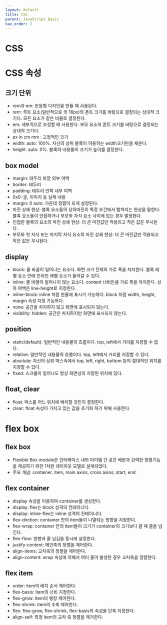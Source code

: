 ```yaml
---
layout: default
title: CSS
parent: JavaScript Basic
nav_order: 2
---
```


# CSS

# CSS 속성

## 크기 단위

- rem과 em: 반응형 디자인을 만들 때 사용된다.
- rem: 루트 요소(일반적으로 <html>의 16px)의 폰트 크기를 바탕으로 결정되는 상대적 크기다. 모든 요소가 같은 비율로 결정된다.
- em: 세부적으로 조정할 때 사용한다. 부모 요소의 폰트 크기를 바탕으로 결정되는 상대적 크기다.
- px in cm mm : 고정적인 크기
- width: auto: 100%. 자신의 상위 블록이 허용하는 width크기만큼 채운다.
- height: auto: 0%. 블록의 내용물의 크기가 높이를 결정한다.

## box model

- margin: 테두리 바깥 외부 여백
- border: 테두리
- padding: 테두리 안쪽 내부 여백
- 0x0: 글, 이미지 등 실제 내용
- margin: 0 auto: 가운데 정렬이 되게 설정된다.
- 마진 상쇄 현상: 블록 요소들의 상하마진이 특정 조건에서 합쳐지는 현상을 말한다. 블록 요소들이 인접하거나 부모와 자식 요소 사이에 있는 경우 발생한다.
- 인접한 블록의 요소의 마진 상쇄 현상: 더 큰 마진값만 적용되고 작은 값은 무시된다.
- 부모와 첫 자식 또는 마지막 자식 요소의 마진 상쇄 현상: 더 큰 마진값만 적용되고 작은 값은 무시된다.

## display

- block: 줄 바꿈이 일어나는 요소다. 화면 크기 전체의 가로 폭을 차지한다. 블록 레벨 요소 안에 인라인 레벨 요소가 들어갈 수 있다.
- inline: 줄 바꿈이 일어나지 않는 요소다. content 너비만큼 가로 폭을 차지한다. 상하 여백은 line-height로 지정한다.
- inline-block: inline 처럼 한줄에 표시가 가능하다. block 처럼 width, height, margin 속성 지정 가능하다.
- none: 공간을 차지하지 않고 화면에 표시되지 않는다.
- visibility: hidden: 공간은 차지하지만 화면에 표시되지 않는다.

## position

- static(default): 일반적인 내용물의 흐름이다. top, left에서 거리를 지정할 수 없다.
- relative: 일반적인 내용물의 흐름이다. top, left에서 거리를 지정할 수 있다.
- absolute: 자신의 상위 박스속에서 top, left, right, bottom 등의 절대적인 위치를 지정할 수 있다.
- fixed: 스크롤이 일어나도 항상 화면성의 지정된 위치에 있다.

## float, clear

- float: 박스를 어느 위치에 배치할 것인지 결정한다.
- clear: float 속성이 가지고 있는 값을 초기화 하기 위해 사용한다.

# flex box

## flex box

- Flexible Box module은 인터페이스 내의 아이템 간 공간 배분과 강력한 정렬기능을 제공하기 위한 1차원 레이아웃 모델로 설계되었다.
- 주요 개념: container, item, main axios, cross axios, start, end

## flex container

- display 속성을 이용하여 container를 생성한다.
- display: flex는 block 성격의 컨테이너다.
- display: inline-flex는 inline 성격의 컨테이너다.
- flex-dirction: container 안의 item들이 나열되는 방향을 지정한다.
- flex-wrap: container 안의 item들이 크기가 container의 크기보다 클 때 줄을 넘긴다.
- flex-flow: 방향과 줄 넘김을 동시에 설정한다.
- justify-content: 메인축의 정렬을 제어한다.
- align-items: 교차축의 정렬을 제어한다.
- align-content: wrap 속성에 의해서 여러 줄이 발생한 경우 교차축을 정렬한다.

## flex item

- order: item의 배치 순서 제어한다.
- flex-basis: item의 너비 지정한다.
- flex-grow: item의 팽창 제어한다.
- flex-shrink: item의 수축 제어한다.
- flex: flex-grow, flex-shrink, flex-basis의 속성을 단축 지정한다.
- align-self: 특정 item의 교차 축 정렬을 제거한다.
